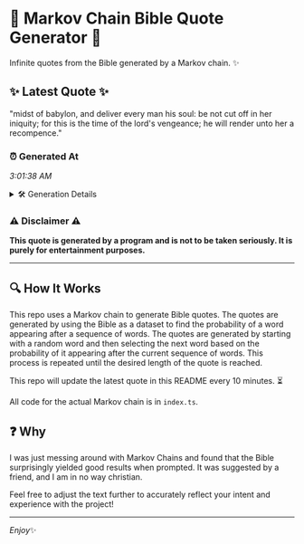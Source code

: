 # 📖 Markov Chain Bible Quote Generator 📖

Infinite quotes from the Bible generated by a Markov chain. ✨

## ✨ Latest Quote ✨
"midst of babylon, and deliver every man his soul: be not cut off in her iniquity; for this is the time of the lord's vengeance; he will render unto her a recompence."

### ⏰ Generated At
*3:01:38 AM*

<details>
    <summary>🛠️ Generation Details</summary>
    <p>
        <strong>🌱 Seed:</strong> midst<br>
        <strong>🔄 Iterations:</strong> 31<br>
        <strong>📜 Context History:</strong><br>[ midst ]: of<br>[ midst, of ]: babylon,<br>[ midst, of, babylon, ]: and<br>[ midst, of, babylon,, and ]: deliver<br>[ midst, of, babylon,, and, deliver ]: every<br>[ midst, of, babylon,, and, deliver, every ]: man<br>[ of, babylon,, and, deliver, every, man ]: his<br>[ babylon,, and, deliver, every, man, his ]: soul:<br>[ and, deliver, every, man, his, soul: ]: be<br>[ deliver, every, man, his, soul:, be ]: not<br>[ every, man, his, soul:, be, not ]: cut<br>[ man, his, soul:, be, not, cut ]: off<br>[ his, soul:, be, not, cut, off ]: in<br>[ soul:, be, not, cut, off, in ]: her<br>[ be, not, cut, off, in, her ]: iniquity;<br>[ not, cut, off, in, her, iniquity; ]: for<br>[ cut, off, in, her, iniquity;, for ]: this<br>[ off, in, her, iniquity;, for, this ]: is<br>[ in, her, iniquity;, for, this, is ]: the<br>[ her, iniquity;, for, this, is, the ]: time<br>[ iniquity;, for, this, is, the, time ]: of<br>[ for, this, is, the, time, of ]: the<br>[ this, is, the, time, of, the ]: lord's<br>[ is, the, time, of, the, lord's ]: vengeance;<br>[ the, time, of, the, lord's, vengeance; ]: he<br>[ time, of, the, lord's, vengeance;, he ]: will<br>[ of, the, lord's, vengeance;, he, will ]: render<br>[ the, lord's, vengeance;, he, will, render ]: unto<br>[ lord's, vengeance;, he, will, render, unto ]: her<br>[ vengeance;, he, will, render, unto, her ]: a<br>[ he, will, render, unto, her, a ]: recompence.<br>
    </p>
</details>

### ⚠️ Disclaimer ⚠️
**This quote is generated by a program and is not to be taken seriously. It is purely for entertainment purposes.**

---

## 🔍 How It Works

This repo uses a Markov chain to generate Bible quotes. The quotes are generated by using the Bible as a dataset to find the probability of a word appearing after a sequence of words. The quotes are generated by starting with a random word and then selecting the next word based on the probability of it appearing after the current sequence of words. This process is repeated until the desired length of the quote is reached.

This repo will update the latest quote in this README every 10 minutes. ⏳

All code for the actual Markov chain is in `index.ts`.

## ❓ Why

I was just messing around with Markov Chains and found that the Bible surprisingly yielded good results when prompted. 
It was suggested by a friend, and I am in no way christian.

Feel free to adjust the text further to accurately reflect your intent and experience with the project!

---

*Enjoy*✨
